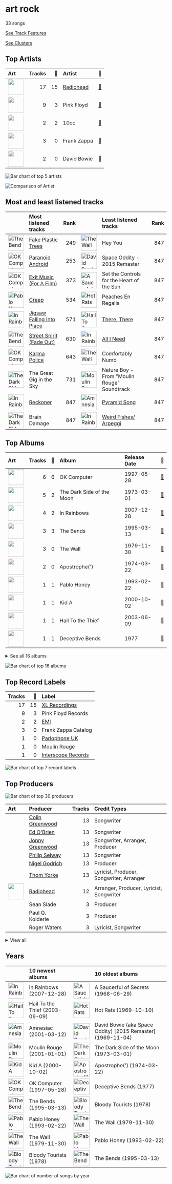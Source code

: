 # art rock

33 songs

[See Track Features](audio_features.md)

[See Clusters](clusters/overview.md)

## Top Artists

| Art | Tracks | 💚 | Artist | 🔗 |
|:---|---:|---:|:---|:---|
| <img src="https://i.scdn.co/image/ab6761610000e5eba03696716c9ee605006047fd" alt="" width="50" /> | 17 | 15 | [Radiohead](../../artists/radiohead/overview.md) | [🔗](https://open.spotify.com/artist/4Z8W4fKeB5YxbusRsdQVPb) |
| <img src="https://i.scdn.co/image/e69f71e2be4b67b82af90fb8e9d805715e0684fa" alt="" width="50" /> | 9 | 3 | Pink Floyd | [🔗](https://open.spotify.com/artist/0k17h0D3J5VfsdmQ1iZtE9) |
| <img src="https://i.scdn.co/image/bd85e05d8bb8ad24515a232174cbe20925048566" alt="" width="50" /> | 2 | 2 | 10cc | [🔗](https://open.spotify.com/artist/6i6WlGzQtXtz7GcC5H5st5) |
| <img src="https://i.scdn.co/image/e1c04d8144371d6a6ac39c7f15a1c2a9f67a0c50" alt="" width="50" /> | 3 | 0 | Frank Zappa | [🔗](https://open.spotify.com/artist/6ra4GIOgCZQZMOaUECftGN) |
| <img src="https://i.scdn.co/image/ab6761610000e5ebb78f77c5583ae99472dd4a49" alt="" width="50" /> | 2 | 0 | David Bowie | [🔗](https://open.spotify.com/artist/0oSGxfWSnnOXhD2fKuz2Gy) |

![Bar chart of top 5 artists](../../images/genres/art_rock/artists.png)

![Comparison of Artist](../../images/genres/art_rock/artists_comparison.png)
## Most and least listened tracks
| ​ | Most listened tracks | Rank | ​​ | Least listened tracks | Rank |
|:---|:---|---:|:---|:---|---:|
| <img src="https://i.scdn.co/image/ab67616d0000b2739293c743fa542094336c5e12" alt="The Bends" width="50" /> | [Fake Plastic Trees](../../artists/radiohead/overview.md) | 249 | <img src="https://i.scdn.co/image/ab67616d0000b2735d48e2f56d691f9a4e4b0bdf" alt="The Wall" width="50" /> | Hey You | 847 |
| <img src="https://i.scdn.co/image/ab67616d0000b273c8b444df094279e70d0ed856" alt="OK Computer" width="50" /> | [Paranoid Android](../../artists/radiohead/overview.md) | 253 | <img src="https://i.scdn.co/image/ab67616d0000b2733395f3e809dfbc2b1101d464" alt="David Bowie (aka Space Oddity) [2015 Remaster]" width="50" /> | Space Oddity - 2015 Remaster | 847 |
| <img src="https://i.scdn.co/image/ab67616d0000b273c8b444df094279e70d0ed856" alt="OK Computer" width="50" /> | [Exit Music (For A Film)](../../artists/radiohead/overview.md) | 373 | <img src="https://i.scdn.co/image/ab67616d0000b2734b4fcfed39d199fe50b20b7f" alt="A Saucerful of Secrets" width="50" /> | Set the Controls for the Heart of the Sun | 847 |
| <img src="https://i.scdn.co/image/ab67616d0000b273df55e326ed144ab4f5cecf95" alt="Pablo Honey" width="50" /> | [Creep](../../artists/radiohead/overview.md) | 534 | <img src="https://i.scdn.co/image/ab67616d0000b273ee314008c5ae6e98904ebfe0" alt="Hot Rats" width="50" /> | Peaches En Regalia | 847 |
| <img src="https://i.scdn.co/image/ab67616d0000b273de3c04b5fc750b68899b20a9" alt="In Rainbows" width="50" /> | [Jigsaw Falling Into Place](../../artists/radiohead/overview.md) | 571 | <img src="https://i.scdn.co/image/ab67616d0000b2730da53e8f58e59f28a79c10c7" alt="Hail To the Thief" width="50" /> | [There, There](../../artists/radiohead/overview.md) | 847 |
| <img src="https://i.scdn.co/image/ab67616d0000b2739293c743fa542094336c5e12" alt="The Bends" width="50" /> | [Street Spirit (Fade Out)](../../artists/radiohead/overview.md) | 630 | <img src="https://i.scdn.co/image/ab67616d0000b273de3c04b5fc750b68899b20a9" alt="In Rainbows" width="50" /> | [All I Need](../../artists/radiohead/overview.md) | 847 |
| <img src="https://i.scdn.co/image/ab67616d0000b273c8b444df094279e70d0ed856" alt="OK Computer" width="50" /> | [Karma Police](../../artists/radiohead/overview.md) | 643 | <img src="https://i.scdn.co/image/ab67616d0000b2735d48e2f56d691f9a4e4b0bdf" alt="The Wall" width="50" /> | Comfortably Numb | 847 |
| <img src="https://i.scdn.co/image/ab67616d0000b273ea7caaff71dea1051d49b2fe" alt="The Dark Side of the Moon" width="50" /> | The Great Gig in the Sky | 731 | <img src="https://i.scdn.co/image/ab67616d0000b273687e8a165b272440a68a480f" alt="Moulin Rouge" width="50" /> | Nature Boy - From "Moulin Rouge" Soundtrack | 847 |
| <img src="https://i.scdn.co/image/ab67616d0000b273de3c04b5fc750b68899b20a9" alt="In Rainbows" width="50" /> | [Reckoner](../../artists/radiohead/overview.md) | 847 | <img src="https://i.scdn.co/image/ab67616d0000b273863e0e305637100311c91aa7" alt="Amnesiac" width="50" /> | [Pyramid Song](../../artists/radiohead/overview.md) | 847 |
| <img src="https://i.scdn.co/image/ab67616d0000b273ea7caaff71dea1051d49b2fe" alt="The Dark Side of the Moon" width="50" /> | Brain Damage | 847 | <img src="https://i.scdn.co/image/ab67616d0000b273de3c04b5fc750b68899b20a9" alt="In Rainbows" width="50" /> | [Weird Fishes/ Arpeggi](../../artists/radiohead/overview.md) | 847 |

## Top Albums

| Art | Tracks | 💚 | Album | Release Date | 🔗 |
|:---|---:|---:|:---|:---|:---|
| <img src="https://i.scdn.co/image/ab67616d0000b273c8b444df094279e70d0ed856" alt="" width="50" /> | 6 | 6 | OK Computer | 1997-05-28 | [🔗](https://open.spotify.com/album/6dVIqQ8qmQ5GBnJ9shOYGE) |
| <img src="https://i.scdn.co/image/ab67616d0000b273ea7caaff71dea1051d49b2fe" alt="" width="50" /> | 5 | 2 | The Dark Side of the Moon | 1973-03-01 | [🔗](https://open.spotify.com/album/4LH4d3cOWNNsVw41Gqt2kv) |
| <img src="https://i.scdn.co/image/ab67616d0000b273de3c04b5fc750b68899b20a9" alt="" width="50" /> | 4 | 2 | In Rainbows | 2007-12-28 | [🔗](https://open.spotify.com/album/5vkqYmiPBYLaalcmjujWxK) |
| <img src="https://i.scdn.co/image/ab67616d0000b2739293c743fa542094336c5e12" alt="" width="50" /> | 3 | 3 | The Bends | 1995-03-13 | [🔗](https://open.spotify.com/album/35UJLpClj5EDrhpNIi4DFg) |
| <img src="https://i.scdn.co/image/ab67616d0000b2735d48e2f56d691f9a4e4b0bdf" alt="" width="50" /> | 3 | 0 | The Wall | 1979-11-30 | [🔗](https://open.spotify.com/album/5Dbax7G8SWrP9xyzkOvy2F) |
| <img src="https://i.scdn.co/image/ab67616d0000b27385b05f4bb3c88cf252f96b68" alt="" width="50" /> | 2 | 0 | Apostrophe(') | 1974-03-22 | [🔗](https://open.spotify.com/album/3EbtMJsHbspjhN6Xd4plIu) |
| <img src="https://i.scdn.co/image/ab67616d0000b273df55e326ed144ab4f5cecf95" alt="" width="50" /> | 1 | 1 | Pablo Honey | 1993-02-22 | [🔗](https://open.spotify.com/album/3gBVdu4a1MMJVMy6vwPEb8) |
| <img src="https://i.scdn.co/image/ab67616d0000b2736c7112082b63beefffe40151" alt="" width="50" /> | 1 | 1 | Kid A | 2000-10-02 | [🔗](https://open.spotify.com/album/6GjwtEZcfenmOf6l18N7T7) |
| <img src="https://i.scdn.co/image/ab67616d0000b2730da53e8f58e59f28a79c10c7" alt="" width="50" /> | 1 | 1 | Hail To the Thief | 2003-06-09 | [🔗](https://open.spotify.com/album/5mzoI3VH0ZWk1pLFR6RoYy) |
| <img src="https://i.scdn.co/image/ab67616d0000b273f93159d78849714fcf118bb3" alt="" width="50" /> | 1 | 1 | Deceptive Bends | 1977 | [🔗](https://open.spotify.com/album/6D3RQD5AQZ4P2aDzsZmBI4) |


<details>
<summary>See all 16 albums</summary>

| Art | Tracks | 💚 | Album | Release Date | 🔗 |
|:---|---:|---:|:---|:---|:---|
| <img src="https://i.scdn.co/image/ab67616d0000b27364c6ef51927c575ed9f464cf" alt="" width="50" /> | 1 | 1 | Bloody Tourists | 1978 | [🔗](https://open.spotify.com/album/3MecVG0PeBObAhjwEAczFG) |
| <img src="https://i.scdn.co/image/ab67616d0000b273863e0e305637100311c91aa7" alt="" width="50" /> | 1 | 1 | Amnesiac | 2001-03-12 | [🔗](https://open.spotify.com/album/1HrMmB5useeZ0F5lHrMvl0) |
| <img src="https://i.scdn.co/image/ab67616d0000b2734b4fcfed39d199fe50b20b7f" alt="" width="50" /> | 1 | 1 | A Saucerful of Secrets | 1968-06-29 | [🔗](https://open.spotify.com/album/2vnJKtGjZXRUg0mYPZ3HGH) |
| <img src="https://i.scdn.co/image/ab67616d0000b273687e8a165b272440a68a480f" alt="" width="50" /> | 1 | 0 | Moulin Rouge | 2001-01-01 | [🔗](https://open.spotify.com/album/1Kg7AyuyIMTfD6geg9VghI) |
| <img src="https://i.scdn.co/image/ab67616d0000b273ee314008c5ae6e98904ebfe0" alt="" width="50" /> | 1 | 0 | Hot Rats | 1969-10-10 | [🔗](https://open.spotify.com/album/0WYYrC9My9rYWigac003hw) |
| <img src="https://i.scdn.co/image/ab67616d0000b2733395f3e809dfbc2b1101d464" alt="" width="50" /> | 1 | 0 | David Bowie (aka Space Oddity) [2015 Remaster] | 1969-11-04 | [🔗](https://open.spotify.com/album/1ay9Z4R5ZYI2TY7WiDhNYQ) |

</details>


![Bar chart of top 16 albums](../../images/genres/art_rock/albums.png)

## Top Record Labels

| Tracks | 💚 | Label |
|---:|---:|:---|
| 17 | 15 | [XL Recordings](../../labels/xl_recordings/overview.md) |
| 9 | 3 | Pink Floyd Records |
| 2 | 2 | [EMI](../../labels/emi/overview.md) |
| 3 | 0 | Frank Zappa Catalog |
| 1 | 0 | [Parlophone UK](../../labels/parlophone_uk/overview.md) |
| 1 | 0 | Moulin Rouge |
| 1 | 0 | [Interscope Records](../../labels/interscope_records/overview.md) |

![Bar chart of top 7 record labels](../../images/genres/art_rock/labels.png)

## Top Producers

![Bar chart of top 30 producers](../../images/genres/art_rock/producers.png)

| Art | Producer | Tracks | Credit Types |
|:---|:---|---:|:---|
| | [Colin Greenwood](../../producers/colin_greenwood/overview.md) | 13 | Songwriter |
| | [Ed O'Brien](../../producers/ed_o_brien/overview.md) | 13 | Songwriter |
| | [Jonny Greenwood](../../producers/jonny_greenwood/overview.md) | 13 | Songwriter, Arranger, Producer |
| | [Philip Selway](../../producers/philip_selway/overview.md) | 13 | Songwriter |
| | [Nigel Godrich](../../producers/nigel_godrich/overview.md) | 13 | Producer |
| | [Thom Yorke](../../producers/thom_yorke/overview.md) | 13 | Lyricist, Producer, Songwriter, Arranger |
| <img src="https://i.scdn.co/image/ab6761610000e5eba03696716c9ee605006047fd" alt="" width="50" /> | [Radiohead](../../artists/radiohead/overview.md) | 12 | Arranger, Producer, Lyricist, Songwriter |
| | Sean Slade | 3 | Producer |
| | Paul Q. Kolderie | 3 | Producer |
| | Roger Waters | 3 | Lyricist, Songwriter |


<details>
<summary>View all</summary>

| Art | Producer | Tracks | Credit Types |
|:---|:---|---:|:---|
| | Graham Gouldman | 2 | Producer, Songwriter |
| <img src="https://i.scdn.co/image/ab6761610000e5eba48397e590a1c70e2cda7728" alt="" width="50" /> | Chris Brown | 2 | Producer |
| | Alan Parsons | 2 | Producer |
| | Dan Grech-Marguerat | 2 | Producer |
| | Eric Stewart | 2 | Producer, Songwriter |
| | Hugo Nicolson | 2 | Producer |
| <img src="https://i.scdn.co/image/e69f71e2be4b67b82af90fb8e9d805715e0684fa" alt="" width="50" /> | Pink Floyd | 2 | Producer |
| | John Leckie | 2 | Producer |
| | Richard Woodcraft | 2 | Producer |
| | Chris Thomas | 2 | Producer |
| | Chris Blair | 2 | Producer |
| | Jim Warren | 2 | Producer |
| | Gerard Navarro | 1 | Producer |
| | Graeme Stewart | 1 | Producer |
| | Peter Bown | 1 | Producer |
| | Mike Hazlewood | 1 | Songwriter |
| | Darrell Thorp | 1 | Producer |
| | Richard Wright | 1 | Songwriter |
| | Norman Smith | 1 | Producer |
| | Albert Hammond | 1 | Songwriter |
| | David Gilmour | 1 | Songwriter |
| <img src="https://i.scdn.co/image/bd85e05d8bb8ad24515a232174cbe20925048566" alt="" width="50" /> | 10cc | 1 | Producer |

</details>

## Years

| ​ | 10 newest albums | ​​ | 10 oldest albums |
|:---|:---|:---|:---|
| <img src="https://i.scdn.co/image/ab67616d0000b273de3c04b5fc750b68899b20a9" alt="In Rainbows" width="50" /> | In Rainbows (2007-12-28) | <img src="https://i.scdn.co/image/ab67616d0000b2734b4fcfed39d199fe50b20b7f" alt="A Saucerful of Secrets" width="50" /> | A Saucerful of Secrets (1968-06-29) |
| <img src="https://i.scdn.co/image/ab67616d0000b2730da53e8f58e59f28a79c10c7" alt="Hail To the Thief" width="50" /> | Hail To the Thief (2003-06-09) | <img src="https://i.scdn.co/image/ab67616d0000b273ee314008c5ae6e98904ebfe0" alt="Hot Rats" width="50" /> | Hot Rats (1969-10-10) |
| <img src="https://i.scdn.co/image/ab67616d0000b273863e0e305637100311c91aa7" alt="Amnesiac" width="50" /> | Amnesiac (2001-03-12) | <img src="https://i.scdn.co/image/ab67616d0000b2733395f3e809dfbc2b1101d464" alt="David Bowie (aka Space Oddity) [2015 Remaster]" width="50" /> | David Bowie (aka Space Oddity) [2015 Remaster] (1969-11-04) |
| <img src="https://i.scdn.co/image/ab67616d0000b273687e8a165b272440a68a480f" alt="Moulin Rouge" width="50" /> | Moulin Rouge (2001-01-01) | <img src="https://i.scdn.co/image/ab67616d0000b273ea7caaff71dea1051d49b2fe" alt="The Dark Side of the Moon" width="50" /> | The Dark Side of the Moon (1973-03-01) |
| <img src="https://i.scdn.co/image/ab67616d0000b2736c7112082b63beefffe40151" alt="Kid A" width="50" /> | Kid A (2000-10-02) | <img src="https://i.scdn.co/image/ab67616d0000b27385b05f4bb3c88cf252f96b68" alt="Apostrophe(&#x27;)" width="50" /> | Apostrophe(') (1974-03-22) |
| <img src="https://i.scdn.co/image/ab67616d0000b273c8b444df094279e70d0ed856" alt="OK Computer" width="50" /> | OK Computer (1997-05-28) | <img src="https://i.scdn.co/image/ab67616d0000b273f93159d78849714fcf118bb3" alt="Deceptive Bends" width="50" /> | Deceptive Bends (1977) |
| <img src="https://i.scdn.co/image/ab67616d0000b2739293c743fa542094336c5e12" alt="The Bends" width="50" /> | The Bends (1995-03-13) | <img src="https://i.scdn.co/image/ab67616d0000b27364c6ef51927c575ed9f464cf" alt="Bloody Tourists" width="50" /> | Bloody Tourists (1978) |
| <img src="https://i.scdn.co/image/ab67616d0000b273df55e326ed144ab4f5cecf95" alt="Pablo Honey" width="50" /> | Pablo Honey (1993-02-22) | <img src="https://i.scdn.co/image/ab67616d0000b2735d48e2f56d691f9a4e4b0bdf" alt="The Wall" width="50" /> | The Wall (1979-11-30) |
| <img src="https://i.scdn.co/image/ab67616d0000b2735d48e2f56d691f9a4e4b0bdf" alt="The Wall" width="50" /> | The Wall (1979-11-30) | <img src="https://i.scdn.co/image/ab67616d0000b273df55e326ed144ab4f5cecf95" alt="Pablo Honey" width="50" /> | Pablo Honey (1993-02-22) |
| <img src="https://i.scdn.co/image/ab67616d0000b27364c6ef51927c575ed9f464cf" alt="Bloody Tourists" width="50" /> | Bloody Tourists (1978) | <img src="https://i.scdn.co/image/ab67616d0000b2739293c743fa542094336c5e12" alt="The Bends" width="50" /> | The Bends (1995-03-13) |

![Bar chart of number of songs by year](../../images/genres/art_rock/years.png)